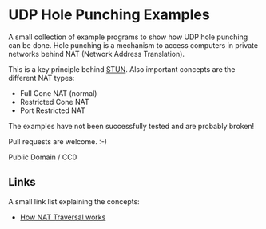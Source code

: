 # UDP Hole Punching Examples

A small collection of example programs to show how UDP hole punching
can be done. Hole punching is a mechanism to access computers in
private networks behind NAT (Network Address Translation).

This is a key principle behind [STUN](https://www.ietf.org/rfc/rfc3489.txt).
Also important concepts are the different NAT types:

* Full Cone NAT (normal)
* Restricted Cone NAT
* Port Restricted NAT

The examples have not been successfully tested and are probably broken!

Pull requests are welcome. :-)

Public Domain / CC0

## Links

A small link list explaining the concepts:

- [How NAT Traversal works](https://tailscale.com/blog/how-nat-traversal-works/)
